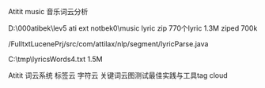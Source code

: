 Atitit music 音乐词云分析


D:\000atibek\lev5 ati ext notbek0\music lyric zip    770个lyric  1.3M   ziped 700k

/FulltxtLucenePrj/src/com/attilax/nlp/segment/lyricParse.java



C:\tmp\lyricsWords4.txt   1.5M


Atitit 词云系统 标签云 字符云 关键词云图测试最佳实践与工具tag cloud




